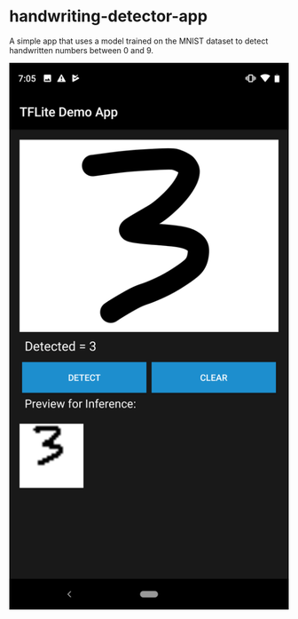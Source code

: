 # handwriting-detector-app
A simple app that uses a model trained on the MNIST dataset to detect handwritten numbers between 0 and 9.

![Screenshot](example.png)
